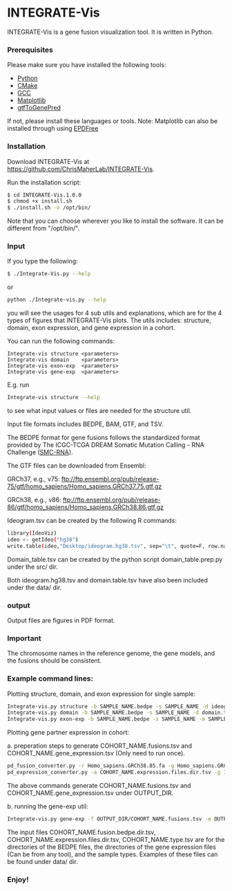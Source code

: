 # INTEGRATE-Vis

INTEGRATE-Vis is a gene fusion visualization tool. It is written in Python.

### Prerequisites

Please make sure you have installed the following tools:

  - [Python](https://www.python.org/)
  - [CMake](https://cmake.org/)
  - [GCC](https://gcc.gnu.org/)
  - [Matplotlib](http://matplotlib.org/)
  - [gtfToGenePred](http://hgdownload.soe.ucsc.edu/admin/exe/linux.x86_64/gtfToGenePred)

If not, please install these languages or tools.
Note: Matplotlib can also be installed through using [EPDFree](https://www.enthought.com/products/epd/)

### Installation

Download INTEGRATE-Vis at https://github.com/ChrisMaherLab/INTEGRATE-Vis.

Run the installation script:

```sh
$ cd INTEGRATE-Vis.1.0.0
$ chmod +x install.sh
$ ./install.sh -o /opt/bin/
```

Note that you can choose wherever you like to install the software. It can be different from "/opt/bin/".

### Input

If you type the following:

```sh
$ ./Integrate-Vis.py --help
```
or

```sh
python ./Integrate-vis.py --help
```

you will see the usages for 4 sub utils and explanations, which are for the 4 types of figures that INTEGRATE-Vis plots. The utils includes: structure, domain, exon expression, and gene expression in a cohort.

You can run the following commands:

    Integrate-vis structure <parameters>
    Integrate-vis domain    <parameters>
    Integrate-vis exon-exp  <parameters>
    Integrate-vis gene-exp  <parameters>

E.g. run
```sh
Integrate-vis structure --help
```
to see what input values or files are needed for the structure util.

Input file formats includes BEDPE, BAM, GTF, and TSV.

The BEDPE format for gene fusions follows the standardized format provided by The ICGC-TCGA DREAM Somatic Mutation Calling - RNA Challenge ([SMC-RNA](http://dreamchallenges.org/)).

The GTF files can be downloaded from Ensembl:

GRCh37, e.g., v75: ftp://ftp.ensembl.org/pub/release-75/gtf/homo_sapiens/Homo_sapiens.GRCh37.75.gtf.gz

GRCh38, e.g., v86: ftp://ftp.ensembl.org/pub/release-86/gtf/homo_sapiens/Homo_sapiens.GRCh38.86.gtf.gz

Ideogram.tsv can be created by the following R commands:

```sh
library(IdeoViz)
ideo <- getIdeo("hg38")
write.table(ideo,"Desktop/ideogram.hg38.tsv", sep="\t", quote=F, row.names = F)
```

Domain_table.tsv can be created by the python script domain_table.prep.py under the src/ dir.

Both ideogram.hg38.tsv and domain.table.tsv have also been included under the data/ dir.

### output

Output files are figures in PDF format.

### Important

The chromosome names in the reference genome, the gene models, and the fusions should be consistent.

### Example command lines:

Plotting structure, domain, and exon expression for single sample:

```sh
Integrate-vis.py structure -b SAMPLE_NAME.bedpe -s SAMPLE_NAME -d ideogram.hg38.txt -r Homo_sapiens.GRCh38.85.fa -g Homo_sapiens.GRCh38.85.gtf (-m SAMPLE_NAME.sort.bam) -o OUTPUT_DIR -k
Integrate-vis.py domain -b SAMPLE_NAME.bedpe -s SAMPLE_NAME -d domain.table.txt -r Homo_sapiens.GRCh38.85.fa -g Homo_sapiens.GRCh38.85.gtf -o OUTPUT_DIR -k
Integrate-vis.py exon-exp -b SAMPLE_NAME.bedpe -s SAMPLE_NAME -m SAMPLE_NAME.sort.bam -r Homo_sapiens.GRCh38.85.fa -g Homo_sapiens.GRCh38.85.gtf -o ./OUTPUT_DIR -k
```

Plotting gene partner expression in cohort:

a. preperation steps to generate COHORT_NAME.fusions.tsv and COHORT_NAME.gene_expression.tsv (Only need to run once).

```sh
pd_fusion_converter.py -r Homo_sapiens.GRCh38.85.fa -g Homo_sapiens.GRCh38.85.gtf -o OUTPUT_DIR -k -a COHORT_NAME.fusion.bedpe.dir.tsv -c COHORT_NAME
pd_expression_converter.py -a COHORT_NAME.expression.files.dir.tsv -g 1 -e 7 -o OUTPUT_DIR -c COHORT_NAME
```

The above commands generate COHORT_NAME.fusions.tsv and COHORT_NAME.gene_expression.tsv under OUTPUT_DIR.


b. running the gene-exp util:
```sh
Integrate-vis.py gene-exp -f OUTPUT_DIR/COHORT_NAME.fusions.tsv -e OUTPUT_DIR/COHORT_NAME.gene_expression.tsv -t COHORT_NAME.type.tsv -g Homo_sapiens.GRCh38.85.gtf -m "Read count" -c COHORT_NAME -o OUTPUT_DIR -k
```

The input files COHORT_NAME.fusion.bedpe.dir.tsv, COHORT_NAME.expression.files.dir.tsv, COHORT_NAME.type.tsv are for the directories of the BEDPE files, the directories of the gene expression files (Can be from any tool), and the sample types. Examples of these files can be found under data/ dir.

### Enjoy!
